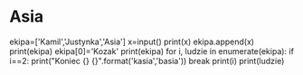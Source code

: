 # Asia
ekipa=['Kamil','Justynka','Asia']
x=input()
print(x)
ekipa.append(x)
print(ekipa)
ekipa[0]='Kozak'
print(ekipa)
for i, ludzie in enumerate(ekipa):
    if i==2:
        print("Koniec {} {}".format('kasia','basia'))
        break
    print(i)
    print(ludzie)

